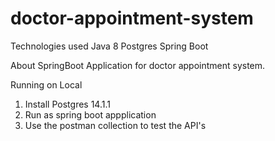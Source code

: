 # doctor-appointment-system

Technologies used
Java 8
Postgres
Spring Boot

About
SpringBoot Application for doctor appointment system.

Running on Local
1. Install Postgres 14.1.1
2. Run as spring boot appplication
3. Use the postman collection to test the API's

